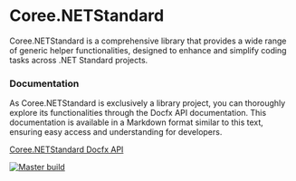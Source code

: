 # Coree.NETStandard

Coree.NETStandard is a comprehensive library that provides a wide range of generic helper functionalities, designed to enhance and simplify coding tasks across .NET Standard projects.

### Documentation

As Coree.NETStandard is exclusively a library project, you can thoroughly explore its functionalities through the Docfx API documentation. This documentation is available in a Markdown format similar to this text, ensuring easy access and understanding for developers.

[Coree.NETStandard Docfx API](https://carsten-riedel.github.io/Coree.NETStandard/docfx/api/Coree.NETStandard.Services.html)

[![Master build](https://github.com/carsten-riedel/Coree.NETStandard/actions/workflows/dotnet-master.yml/badge.svg?branch=master)](https://github.com/carsten-riedel/Coree.NETStandard/actions/workflows/dotnet-master.yml)

